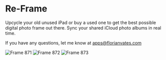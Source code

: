 # Re-Frame

Upcycle your old unused iPad or buy a used one to get the best possible digital photo frame out there.
Sync your shared iCloud photo albums in real time.

If you have any questions, let me know at apps@florianvates.com

![Frame 871](https://github.com/fvates/re-frame/assets/25427271/a3b403f9-c32a-4af7-aba3-58988bf47613)
![Frame 872](https://github.com/fvates/re-frame/assets/25427271/03ca30c1-7168-48b0-981f-3a031b72e513)
![Frame 873](https://github.com/fvates/re-frame/assets/25427271/4d2a9471-b136-477b-bca8-92153bc19186)
